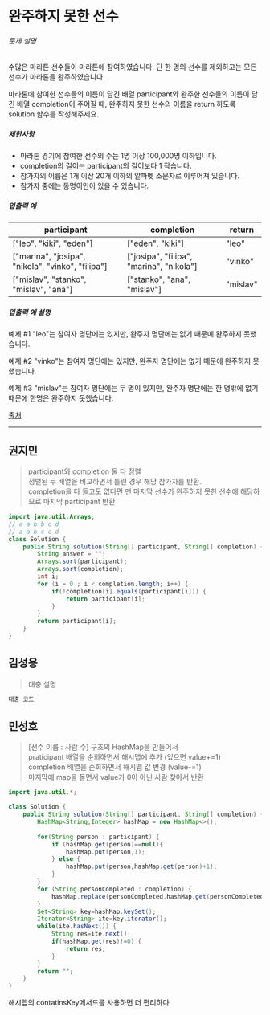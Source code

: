 # 완주하지 못한 선수



###### 문제 설명

수많은 마라톤 선수들이 마라톤에 참여하였습니다. 단 한 명의 선수를 제외하고는 모든 선수가 마라톤을 완주하였습니다.

마라톤에 참여한 선수들의 이름이 담긴 배열 participant와 완주한 선수들의 이름이 담긴 배열 completion이 주어질 때, 완주하지 못한 선수의 이름을 return 하도록 solution 함수를 작성해주세요.

##### 제한사항

- 마라톤 경기에 참여한 선수의 수는 1명 이상 100,000명 이하입니다.
- completion의 길이는 participant의 길이보다 1 작습니다.
- 참가자의 이름은 1개 이상 20개 이하의 알파벳 소문자로 이루어져 있습니다.
- 참가자 중에는 동명이인이 있을 수 있습니다.

##### 입출력 예

| participant                                       | completion                               | return   |
| ------------------------------------------------- | ---------------------------------------- | -------- |
| ["leo", "kiki", "eden"]                           | ["eden", "kiki"]                         | "leo"    |
| ["marina", "josipa", "nikola", "vinko", "filipa"] | ["josipa", "filipa", "marina", "nikola"] | "vinko"  |
| ["mislav", "stanko", "mislav", "ana"]             | ["stanko", "ana", "mislav"]              | "mislav" |

##### 입출력 예 설명

예제 #1
"leo"는 참여자 명단에는 있지만, 완주자 명단에는 없기 때문에 완주하지 못했습니다.

예제 #2
"vinko"는 참여자 명단에는 있지만, 완주자 명단에는 없기 때문에 완주하지 못했습니다.

예제 #3
"mislav"는 참여자 명단에는 두 명이 있지만, 완주자 명단에는 한 명밖에 없기 때문에 한명은 완주하지 못했습니다.

[출처](http://hsin.hr/coci/archive/2014_2015/contest2_tasks.pdf)



---------------

  

## 권지민

> participant와 completion 둘 다 정렬  
> 정렬된 두 배열을 비교하면서 틀린 경우 해당 참가자를 반환.  
> completion을 다 돌고도 없다면 맨 마지막 선수가 완주하지 못한 선수에 해당하므로 마지막 participant 반환

```java
import java.util.Arrays;
// a a b b c d 
// a a b c c d
class Solution {
    public String solution(String[] participant, String[] completion) {
        String answer = "";
        Arrays.sort(participant);
        Arrays.sort(completion);
        int i;
        for (i = 0 ; i < completion.length; i++) {
            if(!completion[i].equals(participant[i])) {
                return participant[i];
            }
        }
        return participant[i];
    }
}
```

  

## 김성용

> 대충 설명

```python
대충 코드
```

  

## 민성호

> [선수 이름 : 사람 수] 구조의 HashMap을 만들어서  
> praticipant 배열을 순회하면서 해시맵에 추가 (있으면 value+=1)  
> completion 배열을 순회하면서 해시맵 값 변경 (value-=1)  
> 마지막에 map을 돌면서 value가 0이 아닌 사람 찾아서 반환

```java
import java.util.*;

class Solution {
    public String solution(String[] participant, String[] completion) {
        HashMap<String,Integer> hashMap = new HashMap<>();
        
        for(String person : participant) {
            if (hashMap.get(person)==null){
                hashMap.put(person,1);
            } else {
                hashMap.put(person,hashMap.get(person)+1);
            }
        }
        for (String personCompleted : completion) {
            hashMap.replace(personCompleted,hashMap.get(personCompleted)-1);
        }
        Set<String> key=hashMap.keySet();
        Iterator<String> ite=key.iterator();
        while(ite.hasNext()) {
            String res=ite.next();
            if(hashMap.get(res)!=0) {
                return res;
            }
        }
        return "";
    }
}
```

해시맵의 contatinsKey메서드를 사용하면 더 편리하다